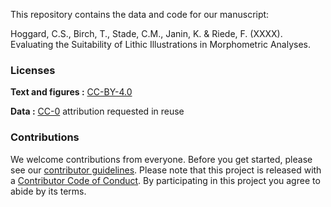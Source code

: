 This repository contains the data and code for our manuscript:

Hoggard, C.S., Birch, T., Stade, C.M., Janin, K. & Riede, F. (XXXX). Evaluating the Suitability of Lithic Illustrations in Morphometric Analyses.
    

### Licenses

**Text and figures :**  [CC-BY-4.0](http://creativecommons.org/licenses/by/4.0/)

**Data :** [CC-0](http://creativecommons.org/publicdomain/zero/1.0/) attribution requested in reuse

### Contributions

We welcome contributions from everyone. Before you get started, please see our [contributor guidelines](CONTRIBUTING.md). Please note that this project is released with a [Contributor Code of Conduct](CONDUCT.md). By participating in this project you agree to abide by its terms.
